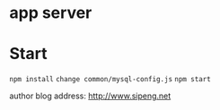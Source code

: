 # app server 

# Start
 `npm install`
 `change common/mysql-config.js`
 `npm start`
 
 author blog address:  http://www.sipeng.net
